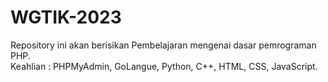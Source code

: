 # WGTIK-2023
Repository ini akan berisikan Pembelajaran mengenai dasar pemrograman PHP.       
Keahlian : PHPMyAdmin, GoLangue, Python, C++, HTML, CSS, JavaScript.           
